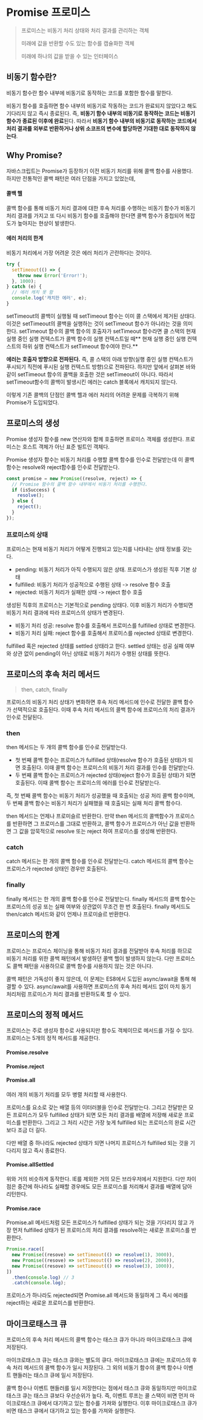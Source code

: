# Promise 프로미스

> 프로미스는 비동기 처리 상태와 처리 결과를 관리하는 객체
>
> 미래에 값을 반환할 수도 있는 함수를 캡슐화한 객체
>
> 미래에 하나의 값을 받을 수 있는 인터페이스

## 비동기 함수란?

비동기 함수란 함수 내부에 비동기로 동작하는 코드를 포함한 함수를 말한다.

비동기 함수를 호출하면 함수 내부의 비동기로 작동하는 코드가 완료되지 않았다고 해도 기다리지 않고 즉시 종료된다. 즉, **비동기 함수 내부의 비동기로 동작하는 코드는 비동기 함수가 종료된 이후에 완료**된다. 따라서 **비동기 함수 내부의 비동기로 동작하는 코드에서 처리 결과를 외부로 반환하거나 상위 소코프의 변수에 할당하면 기대한 대로 동작하지 않는다**.

## Why Promise?

자바스크립트는 Promise가 등장하기 이전 비동기 처리를 위해 콜백 함수를 사용했다. 하지만 전통적인 콜백 패턴은 여러 단점을 가지고 있었는데,

#### 콜백 헬

콜백 함수를 통해 비동기 처리 결과에 대한 후속 처리를 수행하는 비동기 함수가 비동기 처리 결과를 가지고 또 다시 비동기 함수를 호출해야 한다면 콜백 함수가 중첩되어 복잡도가 높아지는 현상이 발생한다.

#### 에러 처리의 한계

비동기 처리에서 가장 어려운 것은 에러 처리가 곤란하다는 것이다.

```js
try {
  setTimeout(() => {
    throw new Error('Error!');
  }, 1000);
} catch (e) {
  // 에러 캐치 못 함
  console.log('캐치한 에러', e);
}
```

setTimeout의 콜백이 실행될 때 setTimeout 함수는 이미 콜 스택에서 제거된 상태다. 이것은 setTimeout의 콜백을 실행하는 것이 setTimeout 함수가 아니라는 것을 의미한다. setTimeout 함수의 콜백 함수의 호출자가 setTimeout 함수라면 클 스택의 현재 실행 중인 실행 컨텍스트가 콜백 함수의 실행 컨텍스트일 때** 현재 실행 중인 실행 컨텍스트의 하위 실행 컨텍스트가 setTimeout 함수여야 한다.**

**에러는 호출자 방향으로 전파된다.** 즉, 콜 스택의 아래 방향(실행 중인 실행 컨텍스트가 푸시되기 직전에 푸시된 실행 컨텍스트 방향)으로 전파된다. 하지만 앞에서 살펴본 바와 같이 setTimeout 함수의 콜백을 호출한 것은 setTimeout이 아니다. 따라서 setTimeout함수의 콜백이 발생시킨 에러는 catch 블록에서 캐치되지 않는다.

이렇게 기존 콜백의 단점인 콜백 헬과 에러 처리의 어려운 문제를 극복하기 위해 Promise가 도입되었다.

## 프로미스의 생성

Promise 생성자 함수를 new 연산자와 함께 호출하면 프로미스 객체를 생성한다. 프로미스는 호스트 객체가 아닌 표준 빌트인 객체다.

Promise 생성자 함수는 비동기 처리를 수행할 콜백 함수를 인수로 전달받는데 이 콜백 함수는 resolve와 reject함수를 인수로 전달받는다.

```js
const promise = new Promise((resolve, reject) => {
  // Promise 함수의 콜백 함수 내부에서 비동기 처리를 수행한다.
  if (isSuccess) {
    resolve();
  } else {
    reject();
  }
});
```

### 프로미스의 상태

프로미스는 현재 비동기 처리가 어떻게 진행되고 있는지를 나타내는 상태 정보를 갖는다.

- pending: 비동기 처리가 아직 수행되지 않은 상태. 프로미스가 생성된 직후 기본 상태
- fulfilled: 비동기 처리가 성공적으로 수행된 상태 -> resolve 함수 호출
- rejected: 비동기 처리가 실패한 상태 -> reject 함수 호출

생성된 직후의 프로미스는 기본적으로 pending 상태다. 이후 비동기 처리가 수행되면 비동기 처리 결과에 따라 프로미스의 상태가 변경된다.

- 비동기 처리 성공: resolve 함수를 호출해서 프로미스를 fulfilled 상태로 변경한다.
- 비동기 처리 실패: reject 함수를 호출해서 프로미스를 rejected 상태로 변경한다.

fulfilled 혹은 rejected 상태를 settled 상태라고 한다. settled 상태는 성공 실패 여부와 상관 없이 pending이 아닌 상태로 비동기 처리가 수행된 상태를 뜻한다.

## 프로미스의 후속 처리 메서드

> then, catch, finally

프로미스의 비동기 처리 상태가 변화하면 후속 처리 메서드에 인수로 전달한 콜백 함수가 선택적으로 호출된다. 이때 후속 처리 메서드의 콜백 함수에 프로미스의 처리 결과가 인수로 전달된다.

### then

then 메서드는 두 개의 콜백 함수를 인수로 전달받는다.

- 첫 번째 콜백 함수는 프로미스가 fulfilled 상태(resolve 함수가 호출된 상태)가 되면 호출된다. 이때 콜백 함수는 프로미스의 비동기 처리 결과를 인수를 전달받는다.
- 두 번째 콜백 함수는 프로미스가 rejected 상태(reject 함수가 호출된 상태)가 되면 호출된다. 이때 콜백 함수는 프로미스의 에러를 인수로 전달받는다.

즉, 첫 번째 콜백 함수는 비동기 처리가 성공했을 때 호출되는 성공 처리 콜백 함수이며, 두 번째 콜백 함수는 비동기 처리가 실패했을 때 호출되는 실패 처리 콜백 함수다.

then 메서드는 언제나 프로미슬르 반환한다. 만약 then 메서드의 콜백함수가 프로미스를 반환하면 그 프로미스를 그대로 반환하고, 콜백 함수가 프로미스가 아닌 값을 반환하면 그 값을 암묵적으로 resolve 또는 reject 하여 프로미스를 생성해 반환한다.

### catch

catch 메서드는 한 개의 콜백 함수를 인수로 전달받는다. catch 메서드의 콜백 함수는 프로미스가 rejected 상태인 경우만 호출된다.

### finally

finally 메서드는 한 개의 콜백 함수를 인수로 전달받는다. finally 메서드의 콜백 함수는 프로미스의 성공 또는 실패 여부와 상관없이 무조건 한 번 호출된다. finally 메서드도 then/catch 메서드와 같이 언제나 프로미슬르 반환한다.

## 프로미스의 한계

프로미스는 프로미스 체이닝을 통해 비동기 처리 결과를 전달받아 후속 처리를 하므로 비동기 처리를 위한 콜백 패턴에서 발생하던 콜백 헬이 발생하지 않는다. 다만 프로미스도 콜백 패턴을 사용하므로 콜백 함수를 사용하지 않는 것은 아니다.

콜백 패턴은 가독성이 좋지 않은데, 이 문제는 ES8에서 도입된 async/await을 통해 해결할 수 있다. async/await를 사용하면 프로미스의 후속 처리 메서드 없이 마치 동기 처리처럼 프로미스가 처리 결과를 반환하도록 할 수 있다.

## 프로미스의 정적 메서드

프로미스는 주로 생성자 함수로 사용되지만 함수도 객체이므로 메서드를 가질 수 있다. 프로미스는 5개의 정적 메서드를 제공한다.

#### Promise.resolve

#### Promise.reject

#### Promise.all

여러 개의 비동기 처리를 모두 병렬 처리할 때 사용한다.

프로미스를 요소로 갖는 배열 등의 이터러블을 인수로 전달받는다. 그리고 전달받은 모든 프로미스가 모두 fulfilled 상태가 되면 모든 처리 결과를 배열에 저장해 새로운 프로미스를 반환한다. 그리고 그 처리 시간은 가장 늦게 fulfilled 되는 프로미스의 완료 시간보다 조금 더 길다.

다만 배열 중 하나라도 rejected 상태가 되면 나머지 프로미스가 fulfilled 되는 것을 기다리지 않고 즉시 종료한다.

#### Promise.allSettled

위와 거의 비슷하게 동작한다. IE를 제외한 거의 모든 브라우저에서 지원한다.
다만 차이점은 중간에 하나라도 실패할 경우에도 모든 프로미스를 처리해서 결과를 배열에 담아 리턴한다.

#### Promise.race

Promise.all 메서드처럼 모든 프로미스가 fulfilled 상태가 되는 것을 기다리지 않고 가장 먼저 fulfilled 상태가 된 프로미스의 처리 결과를 resolve하는 새로운 프로미스를 반환한다.

```js
Promise.race([
  new Promise((resove) => setTimeout(() => resolve(1), 3000)),
  new Promise((resove) => setTimeout(() => resolve(2), 2000)),
  new Promise((resove) => setTimeout(() => resolve(3), 1000)),
])
  .then(console.log) // 3
  .catch(console.log);
```

프로미스가 하나라도 rejected되면 Promise.all 메서드와 동일하게 그 즉시 에러를 reject하는 새로운 프로미스를 반환한다.

## 마이크로태스크 큐

프로미스의 후속 처리 메서드의 콜백 함수는 태스크 큐가 아니라 마이크로태스크 큐에 저장된다.

마이크로태스크 큐는 태스크 큐와는 별도의 큐다. 마이크로태스크 큐에는 프로미스의 후속 처리 메서드의 콜백 함수가 일시 저장된다. 그 외의 비동기 함수의 콜백 함수나 이벤트 핸들러는 태스크 큐에 일시 저장된다.

콜백 함수나 이벤트 핸들러를 일시 저장한다는 점에서 태스크 큐와 동일하지만 마이크로태스크 큐는 태스크 큐보다 우선순위가 높다. 즉, 이벤트 루프는 콜 스택이 비면 먼저 마이크로태스크 큐에서 대기하고 있는 함수를 가져와 실행한다. 이후 마이크로태스크 큐가 비면 태스크 큐에서 대기하고 있는 함수를 가져와 실행한다.
